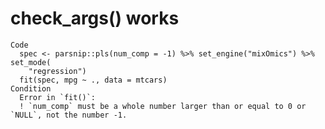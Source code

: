 # check_args() works

    Code
      spec <- parsnip::pls(num_comp = -1) %>% set_engine("mixOmics") %>% set_mode(
        "regression")
      fit(spec, mpg ~ ., data = mtcars)
    Condition
      Error in `fit()`:
      ! `num_comp` must be a whole number larger than or equal to 0 or `NULL`, not the number -1.

